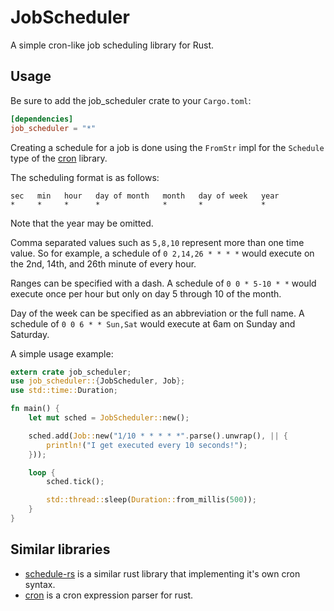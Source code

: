 # JobScheduler  

A simple cron-like job scheduling library for Rust.

## Usage

Be sure to add the job_scheduler crate to your `Cargo.toml`:

```toml
[dependencies]
job_scheduler = "*"
```

Creating a schedule for a job is done using the `FromStr` impl for the
`Schedule` type of the [cron](https://github.com/zslayton/cron) library.

The scheduling format is as follows:

```text
sec   min   hour   day of month   month   day of week   year
*     *     *      *              *       *             *
```

Note that the year may be omitted.

Comma separated values such as `5,8,10` represent more than one time 
value. So for example, a schedule of `0 2,14,26 * * * *` would execute
on the 2nd, 14th, and 26th minute of every hour.

Ranges can be specified with a dash. A schedule of `0 0 * 5-10 * *` 
would execute once per hour but only on day 5 through 10 of the month.

Day of the week can be specified as an abbreviation or the full name.
A schedule of `0 0 6 * * Sun,Sat` would execute at 6am on Sunday and 
Saturday.

A simple usage example:

```rust
extern crate job_scheduler;
use job_scheduler::{JobScheduler, Job};
use std::time::Duration;

fn main() {
    let mut sched = JobScheduler::new();

    sched.add(Job::new("1/10 * * * * *".parse().unwrap(), || {
        println!("I get executed every 10 seconds!");
    }));

    loop {
        sched.tick();

        std::thread::sleep(Duration::from_millis(500));
    }
}
```

## Similar libraries

* [schedule-rs](https://github.com/mehcode/schedule-rs) is a similar rust library that implementing it's own cron syntax.
* [cron](https://github.com/zslayton/cron) is a cron expression parser for rust.
